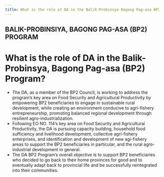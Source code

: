 ```yaml
---
title: What is the role of DA in the Balik-Probinsya Bagong Pag-asa BP2 Program
---
```


## BALIK-PROBINSIYA, BAGONG PAG-ASA (BP2) PROGRAM

# What is the role of DA in the Balik-Probinsya, Bagong Pag-asa (BP2) Program?


 - The DA, as a member of the BP2 Council, is working to address the program’s key area on Food Security and Agricultural Productivity by empowering BP2 beneficiaries to engage in sustainable rural development, while creating an environment conducive to agri-fishery entrepreneurship, promoting balanced regional development through resilient agro-industrialization.
 - Following EO NO. 114’s key area on Food Security and Agricultural Productivity, the DA is pursuing capacity building, household food sufficiency and livelihood development, collective agri-fishery enterprises, and identification and development of new agi-fishery areas to support the BP2 beneficiaries in particular, and the rural agro-industrial development in general.
 - The DA BP2 Program’s overall objective is to support BP2 beneficiaries who decided to go back to their home provinces for good and to eventually adapt back to provincial life and be successfully reintegrated into their communities.
